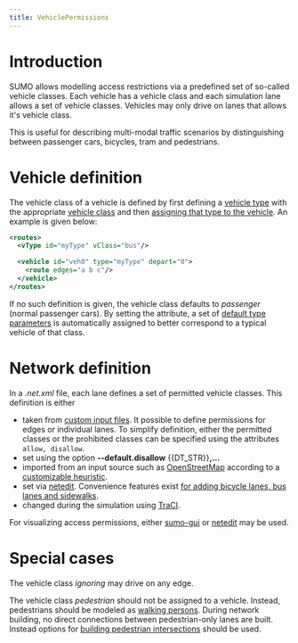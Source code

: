 ```yaml
---
title: VehiclePermissions
---
```


# Introduction

SUMO allows modelling access restrictions via a predefined set of
so-called vehicle classes. Each vehicle has a vehicle class and each
simulation lane allows a set of vehicle classes. Vehicles may only drive
on lanes that allows it's vehicle class.

This is useful for describing multi-modal traffic scenarios by
distinguishing between passenger cars, bicycles, tram and pedestrians.

# Vehicle definition

The vehicle class of a vehicle is defined by first defining a [vehicle
type](../Definition_of_Vehicles,_Vehicle_Types,_and_Routes.md#vehicle_types)
with the appropriate [vehicle
class](../Definition_of_Vehicles,_Vehicle_Types,_and_Routes.md#abstract_vehicle_class)
and then [assigning that type to the
vehicle](../Definition_of_Vehicles,_Vehicle_Types,_and_Routes.md#vehicles_and_routes).
An example is given below:

```xml
<routes>
  <vType id="myType" vClass="bus"/>

  <vehicle id="veh0" type="myType" depart="0">
    <route edges="a b c"/>
  </vehicle>
</routes>
```

If no such definition is given, the vehicle class defaults to
*passenger* (normal passenger cars). By setting the  attribute, a set of
[default type parameters](../Vehicle_Type_Parameter_Defaults.md) is
automatically assigned to better correspond to a typical vehicle of that
class.

# Network definition

In a *.net.xml* file, each lane defines a set of permitted vehicle
classes. This definition is either

- taken from [custom input
  files](../Networks/PlainXML.md#edge_descriptions).
  It possible to define permissions for edges or individual lanes. To
  simplify definition, either the permitted classes or the prohibited
  classes can be specified using the attributes `allow, disallow`.
- set using the option **--default.disallow** {{DT_STR}}**,...**
- imported from an input source such as
  [OpenStreetMap](../Networks/Import/OpenStreetMap.md) according
  to a [customizable
  heuristic](../Networks/Import/OpenStreetMap.md#recommended_typemaps).
- set via [netedit](../Netedit/index.md#inspect). Convenience
  features exist [for adding bicycle lanes, bus lanes and
  sidewalks](../Netedit/index.md#restricted_lanes).
- changed during the simulation using [TraCI](../TraCI/Change_Lane_State.md).

For visualizing access permissions, either
[sumo-gui](../sumo-gui.md#road_access_permissions) or
[netedit](../Netedit/index.md#correcting_road_access_permissions) may be
used.

# Special cases

The vehicle class *ignoring* may drive on any edge.

The vehicle class *pedestrian* should not be assigned to a vehicle.
Instead, pedestrians should be modeled as [walking
persons](../Simulation/Pedestrians.md). During network building, no
direct connections between pedestrian-only lanes are built. Instead
options for [building pedestrian
intersections](../Simulation/Pedestrians.md#building_a_network_for_pedestrian_simulation)
should be used.
